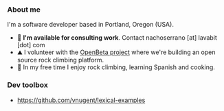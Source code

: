 ### About me
I'm a software developer based in Portland, Oregon (USA).

- 🧠 **I'm available for consulting work**. Contact nachoserrano [at] lavabit [dot] com
- ⛰️ I volunteer with the [OpenBeta project](https://github.com/orgs/OpenBeta) where we're building an open source rock climbing platform.
- 🍳 In my free time I enjoy rock climbing, learning Spanish and cooking.


### Dev toolbox
- https://github.com/vnugent/lexical-examples

